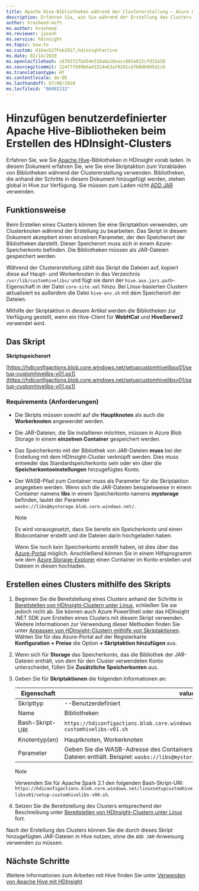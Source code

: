 ```yaml
---
title: Apache Hive-Bibliotheken während der Clustererstellung – Azure HDInsight
description: Erfahren Sie, wie Sie während der Erstellung des Clusters Apache Hive-Bibliotheken (JAR-Dateien) zu einem HDInsight-Cluster hinzufügen.
author: hrasheed-msft
ms.author: hrasheed
ms.reviewer: jasonh
ms.service: hdinsight
ms.topic: how-to
ms.custom: H1Hack27Feb2017,hdinsightactive
ms.date: 02/14/2020
ms.openlocfilehash: c678372fbd54e528a8a16eacc601e815cfd32e58
ms.sourcegitcommit: 124f7f699b6a43314e63af0101cd788db995d1cb
ms.translationtype: HT
ms.contentlocale: de-DE
ms.lasthandoff: 07/08/2020
ms.locfileid: "86082232"
---
```

# <a name="add-custom-apache-hive-libraries-when-creating-your-hdinsight-cluster"></a>Hinzufügen benutzerdefinierter Apache Hive-Bibliotheken beim Erstellen des HDInsight-Clusters

Erfahren Sie, wie Sie [Apache Hive](https://hive.apache.org/)-Bibliotheken in HDInsight vorab laden. In diesem Dokument erfahren Sie, wie Sie eine Skriptaktion zum Vorabladen von Bibliotheken während der Clustererstellung verwenden. Bibliotheken, die anhand der Schritte in diesem Dokument hinzugefügt werden, stehen global in Hive zur Verfügung. Sie müssen zum Laden nicht [ADD JAR](https://cwiki.apache.org/confluence/display/Hive/LanguageManual+Cli) verwenden.

## <a name="how-it-works"></a>Funktionsweise

Beim Erstellen eines Clusters können Sie eine Skriptaktion verwenden, um Clusterknoten während der Erstellung zu bearbeiten. Das Skript in diesem Dokument akzeptiert einen einzelnen Parameter, der den Speicherort der Bibliotheken darstellt. Dieser Speicherort muss sich in einem Azure-Speicherkonto befinden. Die Bibliotheken müssen als JAR-Dateien gespeichert werden.

Während der Clustererstellung zählt das Skript die Dateien auf, kopiert diese auf Haupt- und Workerknoten in das Verzeichnis `/usr/lib/customhivelibs/` und fügt sie dann der `hive.aux.jars.path`-Eigenschaft in der Datei `core-site.xml` hinzu. Bei Linux-basierten Clustern aktualisiert es außerdem die Datei `hive-env.sh` mit dem Speicherort der Dateien.

Mithilfe der Skriptaktion in diesem Artikel werden die Bibliotheken zur Verfügung gestellt, wenn ein Hive-Client für **WebHCat** und **HiveServer2** verwendet wird.

## <a name="the-script"></a>Das Skript

**Skriptspeicherort**

[https://hdiconfigactions.blob.core.windows.net/setupcustomhivelibsv01/setup-customhivelibs-v01.ps1](https://hdiconfigactions.blob.core.windows.net/setupcustomhivelibsv01/setup-customhivelibs-v01.ps1)

### <a name="requirements"></a>Requirements (Anforderungen)

* Die Skripts müssen sowohl auf die **Hauptknoten** als auch die **Workerknoten** angewendet werden.

* Die JAR-Dateien, die Sie installieren möchten, müssen in Azure Blob Storage in einem **einzelnen Container** gespeichert werden.

* Das Speicherkonto mit der Bibliothek von JAR-Dateien **muss** bei der Erstellung mit dem HDInsight-Cluster verknüpft werden. Dies muss entweder das Standardspeicherkonto sein oder ein über die __Speicherkontoeinstellungen__ hinzugefügtes Konto.

* Der WASB-Pfad zum Container muss als Parameter für die Skriptaktion angegeben werden. Wenn sich die JAR-Dateien beispielsweise in einem Container namens **libs** in einem Speicherkonto namens **mystorage** befinden, lautet der Parameter `wasbs://libs@mystorage.blob.core.windows.net/`.

  > [!NOTE]  
  > Es wird vorausgesetzt, dass Sie bereits ein Speicherkonto und einen Blobcontainer erstellt und die Dateien darin hochgeladen haben.
  >
  > Wenn Sie noch kein Speicherkonto erstellt haben, ist dies über das [Azure-Portal](https://portal.azure.com) möglich. Anschließend können Sie in einem Hilfsprogramm wie dem [Azure Storage-Explorer](https://storageexplorer.com/) einen Container im Konto erstellen und Dateien in diesen hochladen.

## <a name="create-a-cluster-using-the-script"></a>Erstellen eines Clusters mithilfe des Skripts

1. Beginnen Sie die Bereitstellung eines Clusters anhand der Schritte in [Bereitstellen von HDInsight-Clustern unter Linux](hdinsight-hadoop-provision-linux-clusters.md), schließen Sie sie jedoch nicht ab. Sie können auch Azure PowerShell oder das HDInsight .NET SDK zum Erstellen eines Clusters mit diesem Skript verwenden. Weitere Informationen zur Verwendung dieser Methoden finden Sie unter [Anpassen von HDInsight-Clustern mithilfe von Skriptaktionen](hdinsight-hadoop-customize-cluster-linux.md). Wählen Sie für das Azure-Portal auf der Registerkarte **Konfiguration + Preise** die Option **+ Skriptaktion hinzufügen** aus.

1. Wenn sich für **Storage** das Speicherkonto, das die Bibliothek der JAR-Dateien enthält, von dem für den Cluster verwendeten Konto unterscheidet, füllen Sie **Zusätzliche Speicherkonten** aus.

1. Geben Sie für **Skriptaktionen** die folgenden Informationen an:

    |Eigenschaft |value |
    |---|---|
    |Skripttyp|--Benutzerdefiniert|
    |Name|Bibliotheken |
    |Bash-Skript-URI|`https://hdiconfigactions.blob.core.windows.net/linuxsetupcustomhivelibsv01/setup-customhivelibs-v01.sh`|
    |Knotentyp(en)|Hauptknoten, Workerknoten|
    |Parameter|Geben Sie die WASB-Adresse des Containers und Speicherkontos an, das die JAR-Dateien enthält. Beispiel: `wasbs://libs@mystorage.blob.core.windows.net/`.|

    > [!NOTE]
    > Verwenden Sie für Apache Spark 2.1 den folgenden Bash-Skript-URI: `https://hdiconfigactions.blob.core.windows.net/linuxsetupcustomhivelibsv01/setup-customhivelibs-v00.sh`.

1. Setzen Sie die Bereitstellung des Clusters entsprechend der Beschreibung unter [Bereitstellen von HDInsight-Clustern unter Linux](hdinsight-hadoop-provision-linux-clusters.md) fort.

Nach der Erstellung des Clusters können Sie die durch dieses Skript hinzugefügten JAR-Dateien in Hive nutzen, ohne die `ADD JAR`-Anweisung verwenden zu müssen.

## <a name="next-steps"></a>Nächste Schritte

Weitere Informationen zum Arbeiten mit Hive finden Sie unter [Verwenden von Apache Hive mit HDInsight](hadoop/hdinsight-use-hive.md)
